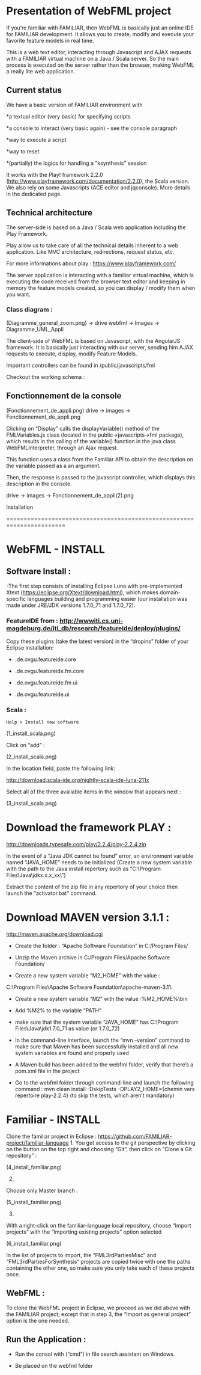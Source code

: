 
Presentation of WebFML project
==============================



If you’re familiar with FAMILIAR, then WebFML is basically just an online IDE for FAMILIAR development. It allows you to create, modify and execute your favorite feature models in real time.


This is a web text editor, interacting through Javascript and AJAX requests with a FAMILIAR virtual machine on a Java / Scala server. So the main process is executed on the server rather than the browser, making WebFML a really lite web application.


## Current status

We have a basic version of FAMILIAR environment with

*a textual editor (very basic) for specifying scripts

*a console to interact (very basic again) - see the console paragraph

*way to execute a script

*way to reset

*(partially) the logics for handling a "ksynthesis" session


It works with the Play! framework 2.2.0 (http://www.playframework.com/documentation/2.2.0), the Scala version. We also rely on some Javascripts (ACE editor and jqconsole). More details in the dedicated page.





## Technical architecture


The server-side is based  on a Java / Scala web application including the Play Framework. 


Play allow us to take care of all the technical details inherent to a web application. Like MVC architecture, redirections, request status, etc.


For more informations about play : https://www.playframework.com/


The server application is interacting with a familiar virtual machine, which is executing the code received from the browser text editor and keeping in memory the feature models created, so you can display / modify them when you want.






### Class diagram :


(Diagramme_general_zoom.png) -> drive webfml -> Images -> Diagramme_UML_Appli



The client-side of WebFML is based on Javascript, with the AngularJS framework. It is basically just interacting with our server, sending him AJAX requests to execute, display, modify Feature Models.


Important controllers can be found in /public/javascripts/fml


Checkout the working schema :










## Fonctionnement de la console



(Fonctionnement_de_appli.png) drive -> images -> Fonctionnement_de_appli.png





Clicking on “Display” calls the displayVariable() method of the FMLVariables.js class (located in the public->javascripts->fml package), which results in the calling of the variable() function in the java class WebFMLInterpreter, through an Ajax request.


This function uses a class from the Familiar API to obtain the description on the variable passed as a an argument.


Then, the response is passed to the javascript controller, which displays this description in the console.


drive -> images -> Fonctionnement_de_appli(2).png






Installation

=======================================================================



# WebFML - INSTALL



## Software Install :



-The first step consists of installing Eclipse Luna with pre-implemented Xtext (https://eclipse.org/Xtext/download.html), which makes domain-specific languages building and programming easier (our installation was made under JRE/JDK versions 1.7.0_71 and 1.7.0_72).

### FeatureIDE from : http://wwwiti.cs.uni-magdeburg.de/iti_db/research/featureide/deploy/plugins/


Copy these plugins (take the latest version) in the “dropins” folder of your Eclipse installation:

* .de.ovgu.featureide.core

* .de.ovgu.featureide.fm.core

* .de.ovgu.featureide.fm.ui

* .de.ovgu.featureide.ui


### Scala :

    Help > Install new software

(1_install_scala.png)



Click on “add” :

(2_install_scala.png)


In the location field, paste the following link:

http://download.scala-ide.org/nightly-scala-ide-luna-211x

Select all of the three available items in the window that appears next :


(3_install_scala.png)




# Download the framework PLAY :

http://downloads.typesafe.com/play/2.2.4/play-2.2.4.zip

In the event of a “Java JDK cannot be found” error, an environment variable named “JAVA_HOME” needs to be initialized (Create a new system variable with the path to the Java install repertory such as “C:\Program Files\Java\jdkx.x.x_xx\”)

Extract the content of the zip file in any repertory of your choice then launch the “activator.bat” command.


# Download MAVEN version 3.1.1 :

http://maven.apache.org/download.cgi

* Create the folder : “Apache Software Foundation” in C:/Program Files/

* Unzip the Maven archive in C:/Program Files/Apache Software Foundation/

* Create a new system variable “M2_HOME” with the value :

C:\Program Files\Apache Software Foundation\apache-maven-3.11.

* Create a new system variable  “M2” with the value :%M2_HOME%\bin

* Add %M2% to the variable “PATH”

* make sure that the system variable “JAVA_HOME” has C:\Program Files\Java\jdk1.7.0_71 as value (or 1.7.0_72)

* In the command-line interface, launch the “mvn -version” command to make sure that Maven has been successfully installed and all new system variables are found and properly used

* A Maven build has been added to the webfml folder, verify that there’s a pom.xml file in the project

* Go to the webfml folder through command-line and launch the following command : mvn clean install -DskipTests -DPLAY2_HOME={chemin vers répertoire play-2.2.4} (to skip the tests, which aren’t mandatory)






# Familiar - INSTALL


Clone the familiar project in Eclipse : https://github.com/FAMILIAR-project/familiar-language
1.
You get access to the git perspective by clicking on the button on the top right and choosing “Git”, then click on “Clone a Git repository” :



(4_install_familiar.png)


2.
Choose only Master branch :



(5_install_familiar.png)


3.
With a right-click on the familiar-language local repository, choose “Import projects” with the “Importing existing projects” option selected



(6_install_familiar.png)



In the list of projects to import, the “FML3rdPartiesMisc” and “FML3rdPartiesForSynthesis“ projects are copied twice with one the paths containing the other one, so make sure you only take each of these projects once.







## WebFML :


To clone the WebFML project in Eclipse, we proceed as we did above with the FAMILIAR project; except that in step 3, the “Import as general project” option is the one needed.



## Run the Application :


* Run the consol with (“cmd”) in file search assistant on Windows.

* Be placed on the webfml folder


